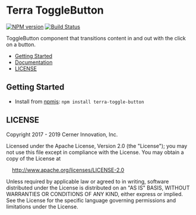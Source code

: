 # Terra ToggleButton


[![NPM version](https://badgen.net/npm/v/terra-toggle-button)](https://www.npmjs.org/package/terra-toggle-button)
[![Build Status](https://badgen.net/travis/cerner/terra-core)](https://travis-ci.org/cerner/terra-core)

ToggleButton component that transitions content in and out with the click on a button.

- [Getting Started](#getting-started)
- [Documentation](https://github.com/cerner/terra-core/tree/master/packages/terra-toggle-button/docs)
- [LICENSE](#license)

## Getting Started

- Install from [npmjs](https://www.npmjs.com): `npm install terra-toggle-button`

## LICENSE

Copyright 2017 - 2019 Cerner Innovation, Inc.

Licensed under the Apache License, Version 2.0 (the "License"); you may not use this file except in compliance with the License. You may obtain a copy of the License at

&nbsp;&nbsp;&nbsp;&nbsp;http://www.apache.org/licenses/LICENSE-2.0

Unless required by applicable law or agreed to in writing, software distributed under the License is distributed on an "AS IS" BASIS, WITHOUT WARRANTIES OR CONDITIONS OF ANY KIND, either express or implied. See the License for the specific language governing permissions and limitations under the License.
